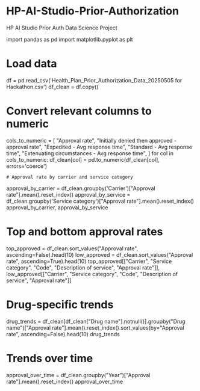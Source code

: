 # HP-AI-Studio-Prior-Authorization
HP AI Studio Prior Auth Data Science Project

import pandas as pd
import matplotlib.pyplot as plt

# Load data
df = pd.read_csv('Health_Plan_Prior_Authorization_Data_20250505 for Hackathon.csv')
df_clean = df.copy()

# Convert relevant columns to numeric
cols_to_numeric = [
    "Approval rate",
    "Initially denied then approved - approval rate",
    "Expedited - Avg response time",
    "Standard - Avg response time",
    "Extenuating circumstances - Avg response time",
]
for col in cols_to_numeric:
    df_clean[col] = pd.to_numeric(df_clean[col], errors='coerce')

    # Approval rate by carrier and service category
approval_by_carrier = df_clean.groupby('Carrier')["Approval rate"].mean().reset_index()
approval_by_service = df_clean.groupby('Service category')["Approval rate"].mean().reset_index()
approval_by_carrier, approval_by_service

# Top and bottom approval rates
top_approved = df_clean.sort_values("Approval rate", ascending=False).head(10)
low_approved = df_clean.sort_values("Approval rate", ascending=True).head(10)
top_approved[["Carrier", "Service category", "Code", "Description of service", "Approval rate"]], \
low_approved[["Carrier", "Service category", "Code", "Description of service", "Approval rate"]]

# Drug-specific trends
drug_trends = df_clean[df_clean["Drug name"].notnull()].groupby("Drug name")["Approval rate"].mean().reset_index().sort_values(by="Approval rate", ascending=False).head(10)
drug_trends

# Trends over time
approval_over_time = df_clean.groupby("Year")["Approval rate"].mean().reset_index()
approval_over_time
